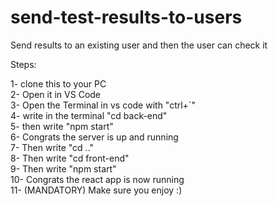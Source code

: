 # send-test-results-to-users
Send results to an existing user and then the user can check it

Steps:

1- clone this to your PC <br>
2- Open it in VS Code <br>
3- Open the Terminal in vs code with "ctrl+`" <br>
4- write in the terminal "cd back-end" <br>
5- then write "npm start" <br>
6- Congrats the server is up and running <br>
7- Then write "cd .." <br>
8- Then write "cd front-end" <br>
9- Then write "npm start" <br>
10- Congrats the react app is now running <br>
11- (MANDATORY) Make sure you enjoy :) <br>
